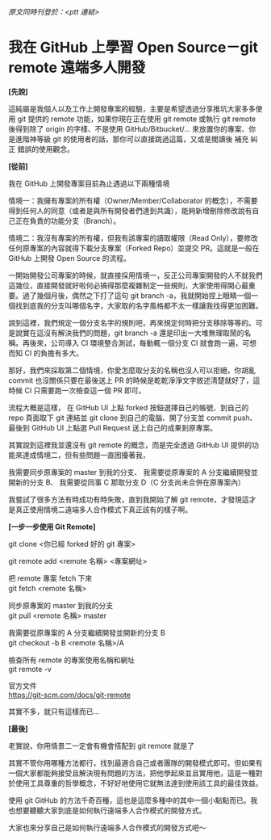 _原文同時刊登於：<ptt 連結>_

我在 GitHub 上學習 Open Source－git remote 遠端多人開發
===

**[先說]**

這純屬是我個人以及工作上開發專案的經驗，主要是希望透過分享推坑大家多多使用 git 提供的 remote 功能，如果你現在正在使用 git remote 或執行 git remote 後得到除了 origin 的字樣、不是使用 GitHub/Bitbucket/… 來放置你的專案、你是進階神等級 git 的使用者的話，那你可以直接跳過這篇，又或是閱讀後 補充 糾正 錯誤的使用觀念。

**[從前]**

我在 GitHub 上開發專案目前為止遇過以下兩種情境

情境一：我擁有專案的所有權（Owner/Member/Collaborator 的概念），不需要得到任何人的同意（或者是與所有開發者們達到共識），能夠新增刪除修改說有自己正在負責的功能分支（Branch）。

情境二：我沒有專案的所有權，但我有該專案的讀取權限（Read Only），要修改任何原專案的內容就得下載分支專案（Forked Repo）並提交 PR。這就是一般在 GitHub 上開發 Open Source 的流程。

一開始開發公司專案的時候，就直接採用情境一，反正公司專案開發的人不就我們這幾位，直接開發就好啦何必搞得那麼複雜制定一些規則，大家使用得開心最重要。過了幾個月後，偶然之下打了這句 git branch -a，我就開始捏上眼睛一個一個找到底我的分支叫哪個名字，大家取的名字風格都不太一樣讓我找得更加困難。

說到這裡，我們規定一個分支名字的規則吧，再來規定何時把分支移除等等的。可是說實在這沒有解決我們的問題，git branch -a 還是印出一大堆無理取鬧的名稱。再後來，公司導入 CI 環境整合測試，每動輒一個分支 CI 就會跑一遍，可想而知 CI 的負擔有多大。

那好，我們來採取第二個情境，你愛怎麼取分支的名稱也沒人可以拒絕，你胡亂 commit 也沒關係只要在最後送上 PR 的時候是乾乾淨淨文字敘述清楚就好了，這時候 CI 只需要跑一次檢查這一個 PR 即可。

流程大概是這樣，
在 GitHub UI 上點 forked 按鈕選擇自己的帳號、到自己的 repo 頁面取下 git 連結並 git clone 到自己的電腦、開了分支並 commit push、最後到 GitHub UI 上點選 Pull Request 送上自己的成果到原專案。

其實說到這裡我並還沒有 git remote 的概念，而是完全透過 GitHub UI 提供的功能來達成情境二，但有些問題一直困擾著我，

我需要同步原專案的 master 到我的分支、
我需要從原專案的 A 分支繼續開發並開新的分支 B、
我需要從同事 C 那取分支 D（C 分支尚未合併在原專案內）

我嘗試了很多方法有時成功有時失敗，直到我開始了解 git remote，才發現這才是真正使用情境二遠端多人合作模式下真正該有的樣子啊。

**[一步一步使用 Git Remote]**

git clone <你已經 forked 好的 git 專案>

git remote add <remote 名稱> <專案網址>

把 remote 專案 fetch 下來<br/>
git fetch <remote 名稱>

同步原專案的 master 到我的分支<br/>
git pull <remote 名稱> master

我需要從原專案的 A 分支繼續開發並開新的分支 B<br/>
git checkout -b B <remote 名稱>/A

檢查所有 remote 的專案使用名稱和網址<br/>
git remote -v

官方文件<br/>
https://git-scm.com/docs/git-remote

其實不多，就只有這樣而已…

**[最後]**

老實說，你用情景二一定會有機會搭配到 git remote 就是了

其實不管你用哪種方法都行，找到最適合自己或者團隊的開發模式即可。但如果有一個大家都能夠接受且解決現有問題的方法，把他學起來並且實用他，這是一種對於使用工具尊重的哲學概念，不好好地使用它就無法達到使用該工具的最佳效益。

使用 git GitHub 的方法千奇百種，這也是這麼多種中的其中一個小點點而已。我也想要聽聽大家到底是如何執行遠端多人合作模式的開發方式。

大家也來分享自己是如何執行遠端多人合作模式的開發方式吧～
